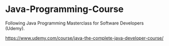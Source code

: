 # Java-Programming-Course

Following Java Programming Masterclass for Software Developers (Udemy).

https://www.udemy.com/course/java-the-complete-java-developer-course/
